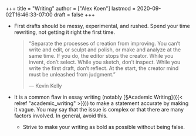 +++
title = "Writing"
author = ["Alex Koen"]
lastmod = 2020-09-02T16:46:33-07:00
draft = false
+++

-   First drafts should be messy, experimental, and rushed. Spend your time rewriting, not getting it right the first time.

    > “Separate the processes of creation from improving. You can’t write and edit, or sculpt and polish, or make and analyze at the same time. If you do, the editor stops the creator. While you invent, don’t select. While you sketch, don’t inspect. While you write the first draft, don’t reflect. At the start, the creator mind must be unleashed from judgment.”
    >
    > — Kevin Kelly

-   It is a common flaw in essay writing (notably [§Academic Writing]({{< relref "academic_writing" >}})) to make a statement accurate by making it vague. You may say that the issue is complex or that there are many factors involved. In general, avoid this.
    -   <span class="underline">Strive to make your writing as bold as possible without being false.</span>

